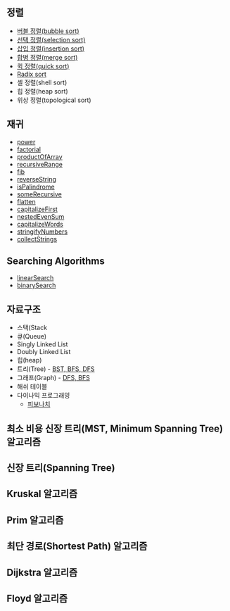 ## 정렬

- [버블 정렬(bubble sort)](https://gist.github.com/pdvonzoo/cfcef2eecf3dbcf53144131ec3790191)
- [선택 정렬(selection sort)](https://gist.github.com/pdvonzoo/b091dc627e09766e4f86b634966f7fb0)
- [삽입 정렬(insertion sort)](https://gist.github.com/pdvonzoo/84d8a605dba6fef1d6730c3b04b7938f)
- [합병 정렬(merge sort)](https://gist.github.com/pdvonzoo/ebba75f31b7680c2568d656ea844f2b3)
- [퀵 정렬(quick sort)](https://gist.github.com/pdvonzoo/297f5f3bbbfd77f53a3a8c7bc38fc5ce)
- [Radix sort](https://gist.github.com/pdvonzoo/ed5fc601af219daf691364e60ae29900)
- 셸 정렬(shell sort)
- 힙 정렬(heap sort)
- 위상 정렬(topological sort)

## 재귀

- [power](https://gist.github.com/pdvonzoo/7323319d790c0f774f5658ca9ee9dfc0)
- [factorial](https://gist.github.com/pdvonzoo/84af78ebd6972cd02e6fbf002b32184e)
- [productOfArray](https://gist.github.com/pdvonzoo/eee8dc3cbde738a12efe66347de6a7de)
- [recursiveRange](https://gist.github.com/pdvonzoo/8fa8f241cf693933524f420f5f598f4c)
- [fib](https://gist.github.com/pdvonzoo/4e81fa475272f36197777f54a80fe34e)
- [reverseString](https://gist.github.com/pdvonzoo/032994ff982399b4682ea3655c439f28)
- [isPalindrome](https://gist.github.com/pdvonzoo/48b667a6aaa183b29f04247f1acfe380)
- [someRecursive](https://gist.github.com/pdvonzoo/b17f097c23264474d17b6db66b50f2ff)
- [flatten](https://gist.github.com/pdvonzoo/5293fe8ad27190c44065b7ea98546021)
- [capitalizeFirst](https://gist.github.com/pdvonzoo/8d6e416fbf8a2199c5708b3eeb345fb0)
- [nestedEvenSum](https://gist.github.com/pdvonzoo/cd9e46cd90326f50fbbd2a5beb220b3d)
- [capitalizeWords](https://gist.github.com/pdvonzoo/ee17da81428eef7c5ab08f596f3f6c4e)
- [stringifyNumbers](https://gist.github.com/pdvonzoo/0a6dad68faa0896fbadc122d1b769a52)
- [collectStrings](https://gist.github.com/pdvonzoo/d8bf972b08a76ff5097544ae8ce36d46)

## Searching Algorithms

- [linearSearch](https://gist.github.com/pdvonzoo/f365936b436feb78f84315b0fc1ebaae)
- [binarySearch](https://gist.github.com/pdvonzoo/094d97f89d3893e86a06d0c4f6f18106)

## 자료구조

- 스택(Stack
- 큐(Queue)
- Singly Linked List
- Doubly Linked List
- 힙(heap)
- 트리(Tree) - [BST, BFS, DFS](https://gist.github.com/pdvonzoo/b8973f658ccdee44546776eb6e2ae8b2)
- 그래프(Graph) - [DFS, BFS](https://gist.github.com/pdvonzoo/f8d38f2f57e3452a5b613009daac9657)
- 해쉬 테이블
- 다이나믹 프로그래밍
  - [피보나치](https://gist.github.com/pdvonzoo/c5e8fa387c800f56b2dc793a8d669e70)


## 최소 비용 신장 트리(MST, Minimum Spanning Tree) 알고리즘

## 신장 트리(Spanning Tree)
## Kruskal 알고리즘
## Prim 알고리즘

## 최단 경로(Shortest Path) 알고리즘

## Dijkstra 알고리즘
## Floyd 알고리즘


